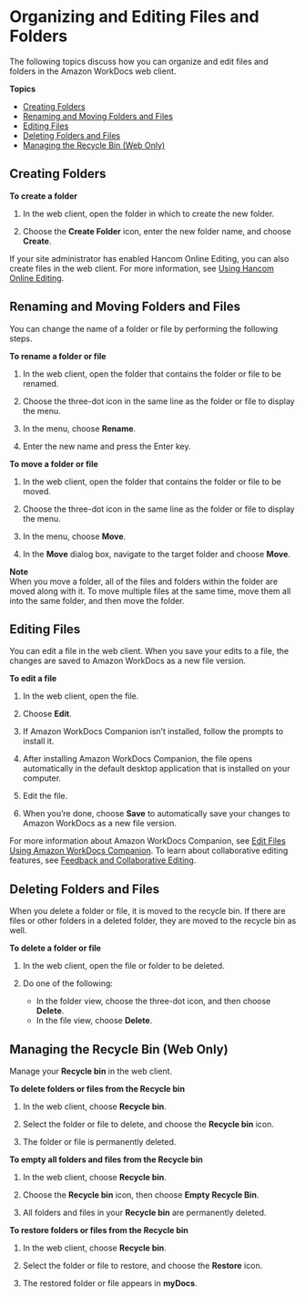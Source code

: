 # Organizing and Editing Files and Folders<a name="client_folders"></a>

The following topics discuss how you can organize and edit files and folders in the Amazon WorkDocs web client\.

**Topics**
+ [Creating Folders](#web_create_folder)
+ [Renaming and Moving Folders and Files](#web_rename_folder)
+ [Editing Files](#edit_files)
+ [Deleting Folders and Files](#web_delete_folder)
+ [Managing the Recycle Bin \(Web Only\)](#recycle_bin)

## Creating Folders<a name="web_create_folder"></a>

**To create a folder**

1. In the web client, open the folder in which to create the new folder\.

1. Choose the **Create Folder** icon, enter the new folder name, and choose **Create**\.

If your site administrator has enabled Hancom Online Editing, you can also create files in the web client\. For more information, see [Using Hancom Online Editing](hancom-online-edit.md)\.

## Renaming and Moving Folders and Files<a name="web_rename_folder"></a>

You can change the name of a folder or file by performing the following steps\.

**To rename a folder or file**

1. In the web client, open the folder that contains the folder or file to be renamed\.

1. Choose the three\-dot icon in the same line as the folder or file to display the menu\.

1. In the menu, choose **Rename**\.

1. Enter the new name and press the Enter key\.

**To move a folder or file**

1. In the web client, open the folder that contains the folder or file to be moved\.

1. Choose the three\-dot icon in the same line as the folder or file to display the menu\.

1. In the menu, choose **Move**\.

1. In the **Move** dialog box, navigate to the target folder and choose **Move**\.

**Note**  
When you move a folder, all of the files and folders within the folder are moved along with it\. To move multiple files at the same time, move them all into the same folder, and then move the folder\.

## Editing Files<a name="edit_files"></a>

You can edit a file in the web client\. When you save your edits to a file, the changes are saved to Amazon WorkDocs as a new file version\.

**To edit a file**

1. In the web client, open the file\.

1. Choose **Edit**\.

1. If Amazon WorkDocs Companion isn’t installed, follow the prompts to install it\.

1. After installing Amazon WorkDocs Companion, the file opens automatically in the default desktop application that is installed on your computer\.

1. Edit the file\.

1. When you’re done, choose **Save** to automatically save your changes to Amazon WorkDocs as a new file version\.

For more information about Amazon WorkDocs Companion, see [Edit Files Using Amazon WorkDocs Companion](companion.md)\. To learn about collaborative editing features, see [Feedback and Collaborative Editing](collab-editing.md)\.

## Deleting Folders and Files<a name="web_delete_folder"></a>

When you delete a folder or file, it is moved to the recycle bin\. If there are files or other folders in a deleted folder, they are moved to the recycle bin as well\.

**To delete a folder or file**

1. In the web client, open the file or folder to be deleted\. 

1. Do one of the following:
   + In the folder view, choose the three\-dot icon, and then choose **Delete**\.
   + In the file view, choose **Delete**\.

## Managing the Recycle Bin \(Web Only\)<a name="recycle_bin"></a>

Manage your **Recycle bin** in the web client\.

**To delete folders or files from the **Recycle bin****

1. In the web client, choose **Recycle bin**\.

1. Select the folder or file to delete, and choose the **Recycle bin** icon\.

1. The folder or file is permanently deleted\.

**To empty all folders and files from the **Recycle bin****

1. In the web client, choose **Recycle bin**\.

1. Choose the **Recycle bin** icon, then choose **Empty Recycle Bin**\.

1. All folders and files in your **Recycle bin** are permanently deleted\.

**To restore folders or files from the **Recycle bin****

1. In the web client, choose **Recycle bin**\.

1. Select the folder or file to restore, and choose the **Restore** icon\.

1. The restored folder or file appears in **myDocs**\.